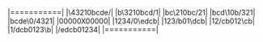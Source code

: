 |===========|
|\43210bcde/|
|b\3210bcd/1|
|bc\210bc/21|
|bcd\10b/321|
|bcde\0/4321|
|00000X00000|
|1234/0\edcb|
|123/b01\dcb|
|12/cb012\cb|
|1/dcb0123\b|
|/edcb01234\|
|===========|